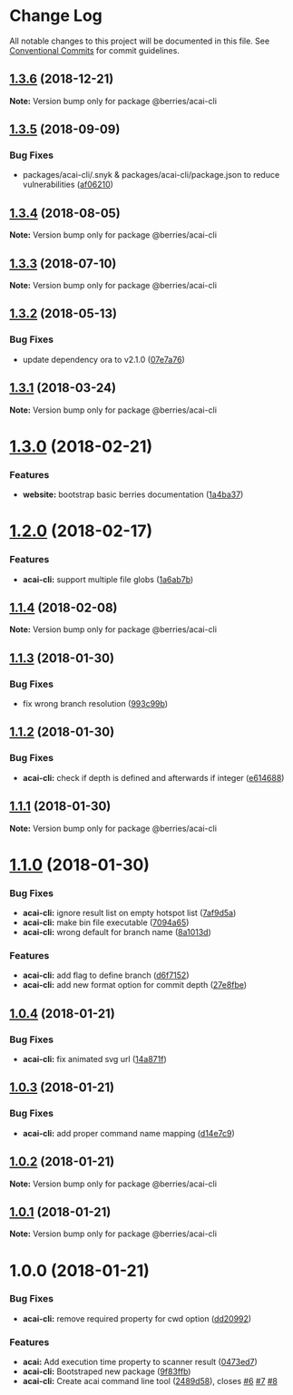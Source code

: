 # Change Log

All notable changes to this project will be documented in this file.
See [Conventional Commits](https://conventionalcommits.org) for commit guidelines.

## [1.3.6](https://github.com/MartinHelmut/berries/compare/@berries/acai-cli@1.3.5...@berries/acai-cli@1.3.6) (2018-12-21)

**Note:** Version bump only for package @berries/acai-cli





<a name="1.3.5"></a>
## [1.3.5](https://github.com/MartinHelmut/berries/compare/@berries/acai-cli@1.3.4...@berries/acai-cli@1.3.5) (2018-09-09)


### Bug Fixes

* packages/acai-cli/.snyk & packages/acai-cli/package.json to reduce vulnerabilities ([af06210](https://github.com/MartinHelmut/berries/commit/af06210))




<a name="1.3.4"></a>
## [1.3.4](https://github.com/MartinHelmut/berries/compare/@berries/acai-cli@1.3.2...@berries/acai-cli@1.3.4) (2018-08-05)




**Note:** Version bump only for package @berries/acai-cli

<a name="1.3.3"></a>
## [1.3.3](https://github.com/MartinHelmut/berries/compare/@berries/acai-cli@1.3.2...@berries/acai-cli@1.3.3) (2018-07-10)




**Note:** Version bump only for package @berries/acai-cli

<a name="1.3.2"></a>
## [1.3.2](https://github.com/MartinHelmut/berries/compare/@berries/acai-cli@1.3.1...@berries/acai-cli@1.3.2) (2018-05-13)


### Bug Fixes

* update dependency ora to v2.1.0 ([07e7a76](https://github.com/MartinHelmut/berries/commit/07e7a76))




<a name="1.3.1"></a>
## [1.3.1](https://github.com/MartinHelmut/berries/compare/@berries/acai-cli@1.3.0...@berries/acai-cli@1.3.1) (2018-03-24)




**Note:** Version bump only for package @berries/acai-cli

<a name="1.3.0"></a>
# [1.3.0](https://github.com/MartinHelmut/berries/compare/@berries/acai-cli@1.2.0...@berries/acai-cli@1.3.0) (2018-02-21)


### Features

* **website:** bootstrap basic berries documentation ([1a4ba37](https://github.com/MartinHelmut/berries/commit/1a4ba37))




<a name="1.2.0"></a>
# [1.2.0](https://github.com/MartinHelmut/berries/compare/@berries/acai-cli@1.1.4...@berries/acai-cli@1.2.0) (2018-02-17)


### Features

* **acai-cli:** support multiple file globs ([1a6ab7b](https://github.com/MartinHelmut/berries/commit/1a6ab7b))




<a name="1.1.4"></a>
## [1.1.4](https://github.com/MartinHelmut/berries/compare/@berries/acai-cli@1.1.3...@berries/acai-cli@1.1.4) (2018-02-08)




**Note:** Version bump only for package @berries/acai-cli

<a name="1.1.3"></a>
## [1.1.3](https://github.com/MartinHelmut/berries/compare/@berries/acai-cli@1.1.2...@berries/acai-cli@1.1.3) (2018-01-30)


### Bug Fixes

* fix wrong branch resolution ([993c99b](https://github.com/MartinHelmut/berries/commit/993c99b))




<a name="1.1.2"></a>
## [1.1.2](https://github.com/MartinHelmut/berries/compare/@berries/acai-cli@1.1.1...@berries/acai-cli@1.1.2) (2018-01-30)


### Bug Fixes

* **acai-cli:** check if depth is defined and afterwards if integer ([e614688](https://github.com/MartinHelmut/berries/commit/e614688))




<a name="1.1.1"></a>
## [1.1.1](https://github.com/MartinHelmut/berries/compare/@berries/acai-cli@1.1.0...@berries/acai-cli@1.1.1) (2018-01-30)




**Note:** Version bump only for package @berries/acai-cli

<a name="1.1.0"></a>
# [1.1.0](https://github.com/MartinHelmut/berries/compare/@berries/acai-cli@1.0.4...@berries/acai-cli@1.1.0) (2018-01-30)


### Bug Fixes

* **acai-cli:** ignore result list on empty hotspot list ([7af9d5a](https://github.com/MartinHelmut/berries/commit/7af9d5a))
* **acai-cli:** make bin file executable ([7094a65](https://github.com/MartinHelmut/berries/commit/7094a65))
* **acai-cli:** wrong default for branch name ([8a1013d](https://github.com/MartinHelmut/berries/commit/8a1013d))


### Features

* **acai-cli:** add flag to define branch ([d6f7152](https://github.com/MartinHelmut/berries/commit/d6f7152))
* **acai-cli:** add new format option for commit depth ([27e8fbe](https://github.com/MartinHelmut/berries/commit/27e8fbe))




<a name="1.0.4"></a>
## [1.0.4](https://github.com/MartinHelmut/berries/compare/@berries/acai-cli@1.0.3...@berries/acai-cli@1.0.4) (2018-01-21)


### Bug Fixes

* **acai-cli:** fix animated svg url ([14a871f](https://github.com/MartinHelmut/berries/commit/14a871f))




<a name="1.0.3"></a>
## [1.0.3](https://github.com/MartinHelmut/berries/compare/@berries/acai-cli@1.0.2...@berries/acai-cli@1.0.3) (2018-01-21)


### Bug Fixes

* **acai-cli:** add proper command name mapping ([d14e7c9](https://github.com/MartinHelmut/berries/commit/d14e7c9))




<a name="1.0.2"></a>
## [1.0.2](https://github.com/MartinHelmut/berries/compare/@berries/acai-cli@1.0.1...@berries/acai-cli@1.0.2) (2018-01-21)




**Note:** Version bump only for package @berries/acai-cli

<a name="1.0.1"></a>
## [1.0.1](https://github.com/MartinHelmut/berries/compare/@berries/acai-cli@1.0.0...@berries/acai-cli@1.0.1) (2018-01-21)




**Note:** Version bump only for package @berries/acai-cli

<a name="1.0.0"></a>
# 1.0.0 (2018-01-21)


### Bug Fixes

* **acai-cli:** remove required property for cwd option ([dd20992](https://github.com/MartinHelmut/berries/commit/dd20992))


### Features

* **acai:** Add execution time property to scanner result ([0473ed7](https://github.com/MartinHelmut/berries/commit/0473ed7))
* **acai-cli:** Bootstraped new package ([9f83ffb](https://github.com/MartinHelmut/berries/commit/9f83ffb))
* **acai-cli:** Create acai command line tool ([2489d58](https://github.com/MartinHelmut/berries/commit/2489d58)), closes [#6](https://github.com/MartinHelmut/berries/issues/6) [#7](https://github.com/MartinHelmut/berries/issues/7) [#8](https://github.com/MartinHelmut/berries/issues/8)

